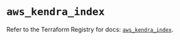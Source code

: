 # `aws_kendra_index`

Refer to the Terraform Registry for docs: [`aws_kendra_index`](https://registry.terraform.io/providers/hashicorp/aws/6.13.0/docs/resources/kendra_index).
